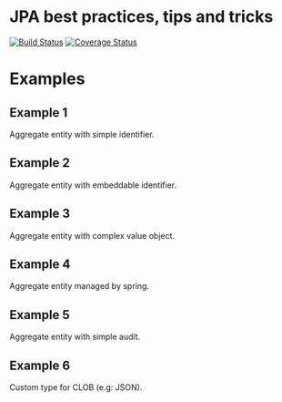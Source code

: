 # JPA best practices, tips and tricks

[![Build Status](https://travis-ci.org/mkuthan/design-jpa.png)](https://travis-ci.org/mkuthan/design-jpa) [![Coverage Status](https://coveralls.io/repos/mkuthan/design-jpa/badge.png)](https://coveralls.io/r/mkuthan/design-jpa)

Examples
========

Example 1
---------

Aggregate entity with simple identifier.

Example 2
---------

Aggregate entity with embeddable identifier. 


Example 3
---------

Aggregate entity with complex value object. 

Example 4
---------

Aggregate entity managed by spring.

Example 5
---------

Aggregate entity with simple audit.

Example 6
---------

Custom type for CLOB (e.g: JSON).
